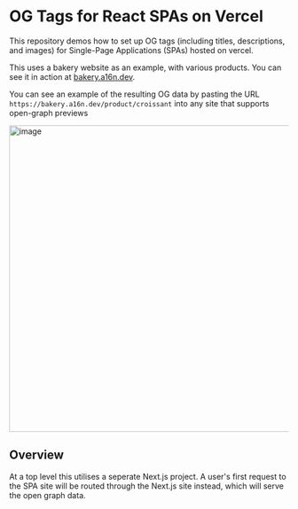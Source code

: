 # OG Tags for React SPAs on Vercel
This repository demos how to set up OG tags (including titles, descriptions, and images) for Single-Page Applications (SPAs) hosted on vercel.

This uses a bakery website as an example, with various products.
You can see it in action at [bakery.a16n.dev](bakery.16n.dev). 

You can see an example of the resulting OG data by pasting the URL `https://bakery.a16n.dev/product/croissant` into any site that supports open-graph previews

<img width="553" alt="image" src="https://github.com/a16n-dev/pwa-open-graph/assets/39721828/59a4ce68-4eea-44b6-94e7-c8fa0fe2e464">


## Overview
At a top level this utilises a seperate Next.js project. A user's first request to the SPA site will be routed through 
the Next.js site instead, which will serve the open graph data.

